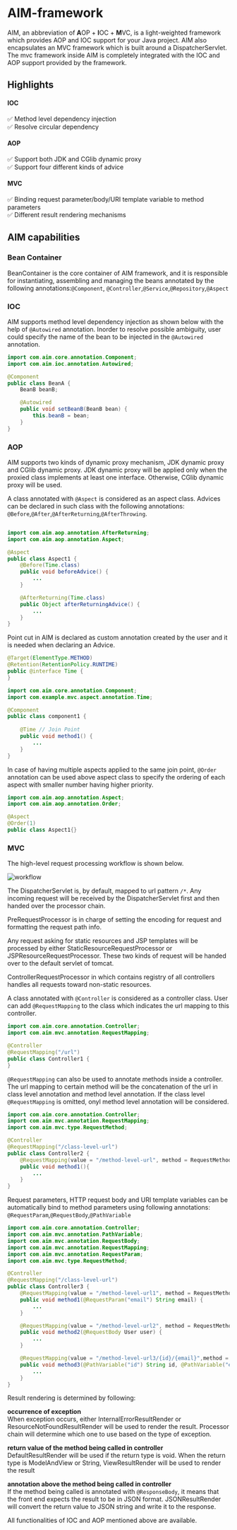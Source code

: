 # AIM-framework

AIM, an abbreviation of **A**OP + **I**OC + **M**VC, is a light-weighted framework which provides AOP and IOC support for your Java project.
AIM also encapsulates an MVC framework which is built around a DispatcherServlet. The mvc framework inside AIM is completely integrated with 
the IOC and AOP support provided by the framework.

## Highlights

#### IOC

✅ Method level dependency injection\
✅ Resolve circular dependency

#### AOP

✅ Support both JDK and CGlib dynamic proxy\
✅ Support four different kinds of advice

#### MVC

✅ Binding request parameter/body/URI template variable to method parameters\
✅ Different result rendering mechanisms

####

## AIM capabilities

### Bean Container

BeanContainer is the core container of AIM framework, and it is responsible for instantiating, assembling and managing 
the beans annotated by the following annotations:```@Component```, ```@Controller```,```@Service```,```@Repository```,```@Aspect```

### IOC
AIM supports method level dependency injection as shown below with the help of ```@Autowired``` annotation. Inorder to resolve
possible ambiguity, user could specify the name of the bean to be injected in the ```@Autowired``` annotation. 

```java
import com.aim.core.annotation.Component;
import com.aim.ioc.annotation.Autowired;

@Component
public class BeanA {
    BeanB beanB;

    @Autowired
    public void setBeanB(BeanB bean) {
        this.beanB = bean;
    }
}
```

### AOP

AIM supports two kinds of dynamic proxy mechanism, JDK dynamic proxy and CGlib dynamic proxy. JDK dynamic proxy will be
applied only when the proxied class implements at least one interface. Otherwise, CGlib dynamic proxy will be used.

A class annotated with ```@Aspect``` is considered as an aspect class. Advices can be declared in such class with the following annotations:
```@Before```,```@After```,```@AfterReturning```,```@AfterThrowing```.

```java

import com.aim.aop.annotation.AfterReturning;
import com.aim.aop.annotation.Aspect;

@Aspect
public class Aspect1 {
    @Before(Time.class)
    public void beforeAdvice() {
        ...
    }

    @AfterReturning(Time.class)
    public Object afterReturningAdvice() {
        ...
    }
}
```

Point cut in AIM is declared as custom annotation created by the user and it is needed when declaring an Advice.

```java
@Target(ElementType.METHOD)
@Retention(RetentionPolicy.RUNTIME)
public @interface Time {
}

```

```java
import com.aim.core.annotation.Component;
import com.example.mvc.aspect.annotation.Time;

@Component
public class component1 {
    
    @Time // Join Point
    public void method1() {
        ...
    }
} 
```

In case of having multiple aspects applied to the same join point, ```@Order``` annotation can be used above aspect class to specify the ordering
of each aspect with smaller number having higher priority.

```java
import com.aim.aop.annotation.Aspect;
import com.aim.aop.annotation.Order;

@Aspect
@Order(1)
public class Aspect1{}
```

### MVC

The high-level request processing workflow is shown below.

![workflow](./mvc-workflow.png)

The DispatcherServlet is, by default, mapped to url pattern ```/*```. Any incoming request will be received by the DispatcherServlet first and then handed over the processor chain.

PreRequestProcessor is in charge of setting the encoding for request and formatting the request path info.

Any request asking for static resources and JSP templates will be processed by either StaticResourceRequestProcessor or JSPResourceRequestProcessor. These two kinds of request will be handed over
to the default servlet of tomcat.

ControllerRequestProcessor in which contains registry of all controllers handles all requests toward non-static resources.

A class annotated with ```@Controller``` is considered as a controller class. User can add ```@RequestMapping``` to the class which
indicates the url mapping to this controller.

```java
import com.aim.core.annotation.Controller;
import com.aim.mvc.annotation.RequestMapping;

@Controller
@RequestMapping("/url")
public class Controller1 {
}
```

```@RequestMapping``` can also be used to annotate methods inside a controller. The url mapping to certain method will be the concatenation
of the url in class level annotation and method level annotation. If the class level ```@RequestMapping``` is omitted, onyl method level annotation
will be considered.

```java
import com.aim.core.annotation.Controller;
import com.aim.mvc.annotation.RequestMapping;
import com.aim.mvc.type.RequestMethod;

@Controller
@RequestMapping("/class-level-url")
public class Controller2 {
    @RequestMapping(value = "/method-level-url", method = RequestMethod.GET)
    public void method1(){
        ...
    }
}
```

Request parameters, HTTP request body and URI template variables can be automatically bind to method parameters using following annotations:
```@RequestParam```,```@RequestBody```,```@PathVariable```

```java
import com.aim.core.annotation.Controller;
import com.aim.mvc.annotation.PathVariable;
import com.aim.mvc.annotation.RequestBody;
import com.aim.mvc.annotation.RequestMapping;
import com.aim.mvc.annotation.RequestParam;
import com.aim.mvc.type.RequestMethod;

@Controller
@RequestMapping("/class-level-url")
public class Controller3 {
    @RequestMapping(value = "/method-level-url1", method = RequestMethod.POST)
    public void method1(@RequestParam("email") String email) {
        ...
    }

    @RequestMapping(value = "/method-level-url2", method = RequestMethod.POST)
    public void method2(@RequestBody User user) {
        ...
    }

    @RequestMapping(value = "/method-level-url3/{id}/{email}",method = POST)
    public void method3(@PathVariable("id") String id, @PathVariable("email") String email) {
        ...
    }
}
```

Result rendering is determined by following:

**occurrence of exception**\
When exception occurs, either InternalErrorResultRender or ResourceNotFoundResultRender will be used to render the result.
Processor chain will determine which one to use based on the type of exception.

**return value of the method being called in controller**\
DefaultResultRender will be used if the return type is void. When the return type is ModelAndView or String, ViewResultRender
will be used to render the result

**annotation above the method being called in controller**\
If the method being called is annotated with ```@ResponseBody```, it means that the front end expects the result to be in JSON format.
JSONResultRender will convert the return value to JSON string and write it to the response.

All functionalities of IOC and AOP mentioned above are available.